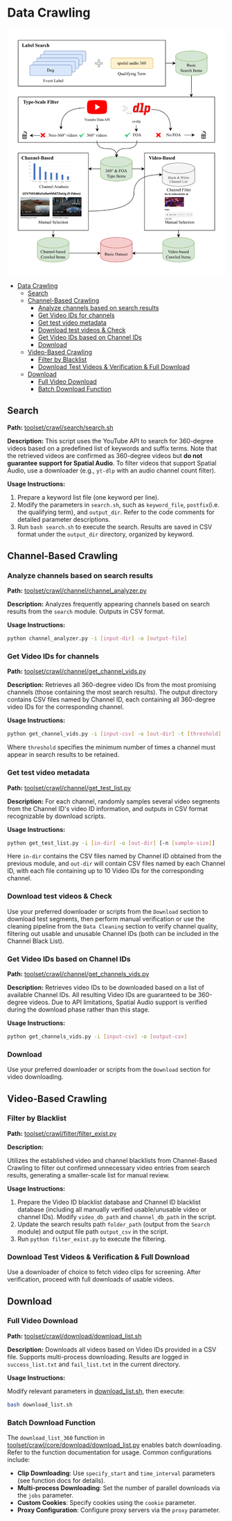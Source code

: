 # Data Crawling


![DataCrawl](img/crawl.png)


- [Data Crawling](#data-crawling)
  - [Search](#search)
  - [Channel-Based Crawling](#channel-based-crawling)
    - [Analyze channels based on search results](#analyze-channels-based-on-search-results)
    - [Get Video IDs for channels](#get-video-ids-for-channels)
    - [Get test video metadata](#get-test-video-metadata)
    - [Download test videos \& Check](#download-test-videos--check)
    - [Get Video IDs based on Channel IDs](#get-video-ids-based-on-channel-ids)
    - [Download](#download)
  - [Video-Based Crawling](#video-based-crawling)
    - [Filter by Blacklist](#filter-by-blacklist)
    - [Download Test Videos \& Verification \& Full Download](#download-test-videos--verification--full-download)
  - [Download](#download-1)
    - [Full Video Download](#full-video-download)
    - [Batch Download Function](#batch-download-function)


## Search

**Path:** [toolset/crawl/search/search.sh](../toolset/crawl/search/search.sh)

**Description:** This script uses the YouTube API to search for 360-degree videos based on a  predefined list of keywords and suffix terms. Note that the retrieved  videos are confirmed as 360-degree videos but **do not guarantee support for Spatial Audio**. To filter videos that support Spatial Audio, use a downloader (e.g., `yt-dlp` with an audio channel count filter).

**Usage Instructions:**

1. Prepare a keyword list file (one keyword per line).
2. Modify the parameters in `search.sh`, such as `keyword_file`, `postfix`(i.e. the qualifying term), and `output_dir`. Refer to the code comments for detailed parameter descriptions.
3. Run `bash search.sh` to execute the search. Results are saved in CSV format under the `output_dir` directory, organized by keyword.

## Channel-Based Crawling

### Analyze channels based on search results

**Path:** [toolset/crawl/channel/channel_analyzer.py](../toolset/crawl/channel/channel_analyzer.py)

**Description:** Analyzes frequently appearing channels based on search results from the `search` module. Outputs in CSV format.

**Usage Instructions:**

```bash
python channel_analyzer.py -i [input-dir] -o [output-file]
```

### Get Video IDs for channels

**Path:** [toolset/crawl/channel/get_channel_vids.py](../toolset/crawl/channel/get_channel_vids.py)

**Description:** Retrieves all 360-degree video IDs from the most promising channels (those containing the most search results). The output directory contains CSV files named by Channel ID, each containing all 360-degree video IDs for the corresponding channel.

**Usage Instructions:**

```bash
python get_channel_vids.py -i [input-csv] -o [out-dir] -t [threshold]
```

Where `threshold` specifies the minimum number of times a channel must appear in search results to be retained.

### Get test video metadata

**Path:** [toolset/crawl/channel/get_test_list.py](../toolset/crawl/channel/get_test_list.py)

**Description:** For each channel, randomly samples several video segments from the Channel ID's video ID information, and outputs in CSV format recognizable by download scripts.

**Usage Instructions:**

```bash
python get_test_list.py -i [in-dir] -o [out-dir] [-n [sample-size]]
```

Here `in-dir` contains the CSV files named by Channel ID obtained from the previous module, and `out-dir` will contain CSV files named by each Channel ID, with each file containing up to 10 Video IDs for the corresponding channel.

### Download test videos & Check

Use your preferred downloader or scripts from the `Download` section to download test segments, then perform manual verification or use the cleaning pipeline from the `Data Cleaning` section to verify channel quality, filtering out usable and unusable Channel IDs (both can be included in the Channel Black List).

### Get Video IDs based on Channel IDs

**Path:** [toolset/crawl/channel/get_channels_vids.py](../toolset/crawl/channel/get_channels_vids.py)

**Description:** Retrieves video IDs to be downloaded based on a list of available Channel IDs. All resulting Video IDs are guaranteed to be 360-degree videos. Due to API limitations, Spatial Audio support is verified during the download phase rather than this stage.

**Usage Instructions:**

```bash
python get_channels_vids.py -i [input-csv] -o [output-csv]
```

### Download

Use your preferred downloader or scripts from the `Download` section for video downloading.

## Video-Based Crawling

### Filter by Blacklist

**Path:** [toolset/crawl/filter/filter_exist.py](../toolset/crawl/filter/filter_exist.py)

**Description:**  

Utilizes the established video and channel blacklists from Channel-Based Crawling to filter out confirmed unnecessary video entries from search results, generating a smaller-scale list for manual review.

**Usage Instructions:**  

1. Prepare the Video ID blacklist database and Channel ID blacklist database (including all manually verified usable/unusable video or channel IDs). Modify `video_db_path` and `channel_db_path` in the script.  
2. Update the search results path `folder_path` (output from the `Search` module) and output file path `output_csv` in the script.  
3. Run `python filter_exist.py` to execute the filtering.  

### Download Test Videos & Verification & Full Download

Use a downloader of choice to fetch video clips for screening. After verification, proceed with full downloads of usable videos.  

## Download  

### Full Video Download  

**Path:** [toolset/crawl/download/download_list.sh](../toolset/crawl/download/download_list.sh)

**Description:**  Downloads all videos based on Video IDs provided in a CSV file. Supports multi-process downloading. Results are logged in `success_list.txt` and `fail_list.txt` in the current directory.  

**Usage Instructions:**  

Modify relevant parameters in [download_list.sh](../toolset/crawl/download/download_list.sh), then execute:  

```bash
bash download_list.sh
```

### Batch Download Function  

The `download_list_360` function in [toolset/crawl/core/download/download_list.py](../toolset/crawl/core/download/download_list.py) enables batch downloading. Refer to the function documentation for usage. Common configurations include:  

- **Clip Downloading**: Use `specify_start` and `time_interval` parameters (see function docs for details).  
- **Multi-process Downloading**: Set the number of parallel downloads via the `jobs` parameter.  
- **Custom Cookies**: Specify cookies using the `cookie` parameter.  
- **Proxy Configuration**: Configure proxy servers via the `proxy` parameter.  